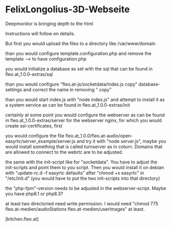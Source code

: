 # FelixLongolius-3D-Webseite
Deepmonitor is bringing depth to the html

Instructions will follow en details.

But first you would upload the files to a directory like /var/www/domain

than you would configure template.configuration.php and remove the template --> to have configuration.php

you would initialize a database as set with the sql that can be found in fleo.at_1.0.0-extras/sql

than you would configure "fleo.at-js/socketdata/index.js copy" database-settings and correct the name in removing " copy"

than you would start index.js with "node index.js" and attempt to install it as a system service as can be found in fleo.at_1.0.0-extras/init

certainly at some point you would configure the webserver as can be found in fleo.at_1.0.0-extras/server for the webserver nginx, for which you would create ssl-certificates, first

you would configure the file fleo.at_1.0.0/fleo.at-audio/open-easyrtc/server_example/server.js and try it with "node server.js", maybe you would install something that is called turnserver as in coturn. Domains that are allowed to connect to the webrtc are to be adjusted.

the same with the init-script like for "socketdata". You have to adjust the init-scripts and point them to you script. Then you would install it on debian with "update-rc.d -f easyrtc defaults" after "chmod +x easyrtc" in "/etc/init.d" (you would have to put the two init-scripts into that directory)

the "php-fpm"-version needs to be adjusted in the webserver-script. Maybe you have php8.1 or php8.3?

at least two directoried need write permission. I would need "chmod 775 fleo.at-medien/audioStations fleo.at-medien/userImages" at least.

[kitchen.fleo.at]
